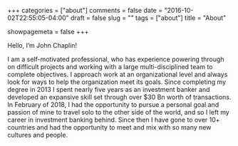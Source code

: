 +++
categories = ["about"]
comments = false
date = "2016-10-02T22:55:05-04:00"
draft = false
slug = ""
tags = ["about"]
title = "About"

showpagemeta = false
+++

Hello, I’m John Chaplin!

I am a self-motivated professional, who has experience powering through on difficult projects and working with a large multi-disciplined team to complete objectives. I approach work at an organizational level and always look for ways to help the organization meet its goals. Since completing my degree in 2013 I spent nearly five years as an investment banker and developed an expansive skill set through over $30 Bn worth of transactions. In February of 2018, I had the opportunity to pursue a personal goal and passion of mine to travel solo to the other side of the world, and so I left my career in investment banking behind. Since then I have gone to over 10+ countries and had the opportunity to meet and mix with so many new cultures and people.